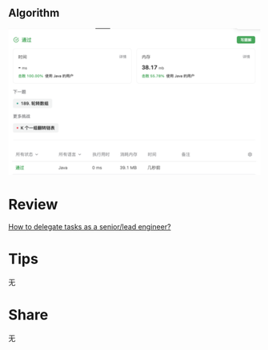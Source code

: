 ## Algorithm
![yueqingming-2023-08-06-lc](../../images/temp/yueqingming-2023-08-06-lc.png)

# Review
[How to delegate tasks as a senior/lead engineer?](https://medium.com/@iorilan/how-to-delegate-tasks-as-a-senior-lead-engineer-ad5136eb68a0)


# Tips
无

# Share
无 